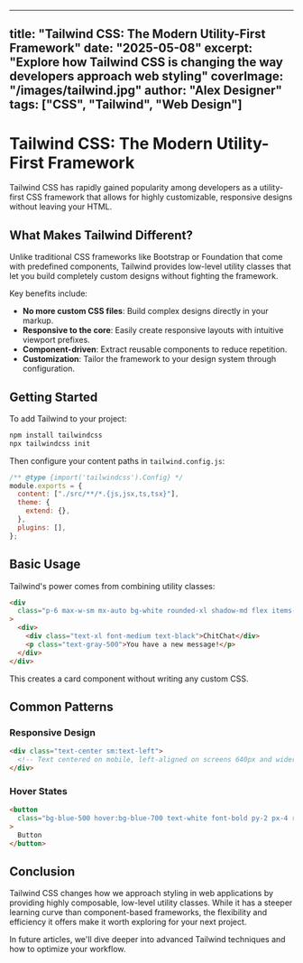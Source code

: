 <!-- filepath: /home/haphuthinh/Workplace/Test/github-agent-test/content/posts/tailwind-css-the-modern-utility-first-framework.md -->
---
title: "Tailwind CSS: The Modern Utility-First Framework"
date: "2025-05-08"
excerpt: "Explore how Tailwind CSS is changing the way developers approach web styling"
coverImage: "/images/tailwind.jpg"
author: "Alex Designer"
tags: ["CSS", "Tailwind", "Web Design"]
---

# Tailwind CSS: The Modern Utility-First Framework

Tailwind CSS has rapidly gained popularity among developers as a utility-first CSS framework that allows for highly customizable, responsive designs without leaving your HTML.

## What Makes Tailwind Different?

Unlike traditional CSS frameworks like Bootstrap or Foundation that come with predefined components, Tailwind provides low-level utility classes that let you build completely custom designs without fighting the framework.

Key benefits include:

- **No more custom CSS files**: Build complex designs directly in your markup.
- **Responsive to the core**: Easily create responsive layouts with intuitive viewport prefixes.
- **Component-driven**: Extract reusable components to reduce repetition.
- **Customization**: Tailor the framework to your design system through configuration.

## Getting Started

To add Tailwind to your project:

```bash
npm install tailwindcss
npx tailwindcss init
```

Then configure your content paths in `tailwind.config.js`:

```js
/** @type {import('tailwindcss').Config} */
module.exports = {
  content: ["./src/**/*.{js,jsx,ts,tsx}"],
  theme: {
    extend: {},
  },
  plugins: [],
};
```

## Basic Usage

Tailwind's power comes from combining utility classes:

```html
<div
  class="p-6 max-w-sm mx-auto bg-white rounded-xl shadow-md flex items-center space-x-4"
>
  <div>
    <div class="text-xl font-medium text-black">ChitChat</div>
    <p class="text-gray-500">You have a new message!</p>
  </div>
</div>
```

This creates a card component without writing any custom CSS.

## Common Patterns

### Responsive Design

```html
<div class="text-center sm:text-left">
  <!-- Text centered on mobile, left-aligned on screens 640px and wider -->
</div>
```

### Hover States

```html
<button
  class="bg-blue-500 hover:bg-blue-700 text-white font-bold py-2 px-4 rounded"
>
  Button
</button>
```

## Conclusion

Tailwind CSS changes how we approach styling in web applications by providing highly composable, low-level utility classes. While it has a steeper learning curve than component-based frameworks, the flexibility and efficiency it offers make it worth exploring for your next project.

In future articles, we'll dive deeper into advanced Tailwind techniques and how to optimize your workflow.
